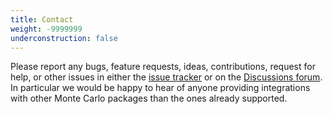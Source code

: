 ```yaml
---
title: Contact
weight: -9999999
underconstruction: false
---
```


Please report any bugs, feature requests, ideas, contributions, request for help, or other issues in either the [issue tracker]({{site.github.issues_url}}) or on the [Discussions forum]({{site.github.repository_url}}/discussions). In particular we would be happy to hear of anyone providing integrations with other Monte Carlo packages than the ones already supported.


